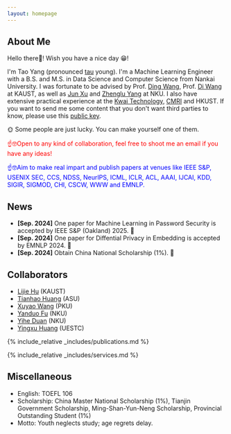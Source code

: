 ```yaml
---
layout: homepage
---
```


## About Me

Hello there🫡! Wish you have a nice day 😁!

I'm Tao Yang (pronounced [tau](https://stayt1.github.io/assets/files/tao.mp3) young). I'm a Machine Learning Engineer with a B.S. and M.S. in Data Science and Computer Science from Nankai University. I was fortunate to be advised by Prof. [Ding Wang](http://wangdingg.weebly.com/), Prof. [Di Wang](https://shao3wangdi.github.io/) at KAUST, as well as [Jun Xu](https://csjunxu.github.io/) and [Zhenglu Yang](https://bigdata.nankai.edu.cn/yangzl/list.htm) at NKU. I also have extensive practical experience at the [Kwai Technology](https://www.kwai.com/), [CMRI](https://cmri.chinamobile.com/) and HKUST. If you want to send me some content that you don't want third parties to know, please use this [public key](https://stayt1.github.io/assets/files/public_key.txt).

🌞 Some people are just lucky. You can make yourself one of them. 
<p style="color: red;">☝🤓Open to any kind of collaboration, feel free to shoot me an email if you have any ideas!</p>
<p style="color: blue;">☝🤓Aim to make real impart and publish papers at venues like IEEE S&P, USENIX SEC, CCS, NDSS, NeurIPS, ICML, ICLR, ACL, AAAI, IJCAI, KDD, SIGIR, SIGMOD, CHI, CSCW, WWW and EMNLP.</p>


<div style="display:none">
## Research Interests

I have a strong background in Statistics and Machine Learning, capable of connecting theoretical concepts to real-world problems to address privacy and security concerns in people’s daily live:

- **Topic1**: Privacy/Security issues in Machine Learning
- **Topic2**: Machine Learning for Privacy/Security
- **Topic3**: Privacy/Security concerns in real-world life
</div>
  
## News
- **[Sep. 2024]** One paper for Machine Learning in Password Security is accepted by IEEE S&P (Oakland) 2025. 🎉
- **[Sep. 2024]** One paper for Diffential Privacy in Embedding is accepted by EMNLP 2024. 🎉
- **[Sep. 2024]** Obtain China National Scholarship (1%). 🎉

## Collaborators
- [Lijie Hu](https://sites.google.com/view/lijiehu/homepage) (KAUST)
- [Tianhao Huang](https://scholar.google.com/citations?user=zJb5MigAAAAJ&hl=zh-CN) (ASU)
- [Xuyao Wang](https://github.com/XuyaoWang) (PKU)
- [Yanduo Fu](https://freedomfu.github.io/) (NKU)
- [Yihe Duan](https://ieeexplore.ieee.org/author/37089841172) (NKU)
- [Yingxu Huang](https://www.uestc.edu.cn/) (UESTC)

{% include_relative _includes/publications.md %}

{% include_relative _includes/services.md %} 




## Miscellaneous
- English: TOEFL 106
- Scholarship: China Master National Scholarship (1%), Tianjin Government Scholarship, Ming-Shan-Yun-Neng Scholarship,  Provincial Outstanding Student (1%)
- Motto: Youth neglects study; age regrets delay.
